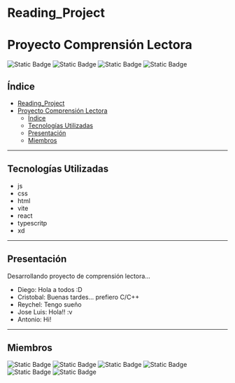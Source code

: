 # Reading_Project
# Proyecto Comprensión Lectora
![Static Badge](https://img.shields.io/badge/licence-BUAP-blue?style=for-the-badge&link=https://buap.mx/)
![Static Badge](https://img.shields.io/badge/release%20date-Enero%202025-blue?style=for-the-badge)
![Static Badge](https://img.shields.io/badge/status-en%20desarrollo-green?style=for-the-badge)
![Static Badge](https://img.shields.io/badge/stable%20version-%20-green?style=for-the-badge)

## Índice
- [Reading\_Project](#reading_project)
- [Proyecto Comprensión Lectora](#proyecto-comprensión-lectora)
  - [Índice](#índice)
  - [Tecnologías Utilizadas](#tecnologías-utilizadas)
  - [Presentación](#presentación)
  - [Miembros](#miembros)

- - -



## Tecnologías Utilizadas

- js
- css
- html
- vite
- react
- typescritp
- xd

- - -

## Presentación
Desarrollando proyecto de comprensión lectora...  

- Diego: Hola a todos :D
- Cristobal: Buenas tardes... prefiero C/C++
- Reychel: Tengo sueño
- Jose Luis: Hola!! :v
- Antonio: Hi!

- - - 


## Miembros
![Static Badge](https://img.shields.io/badge/Prior%20Hernandez%20Reychel--blue?style=for-the-badge&link=https://github.com/reychel) 
![Static Badge](https://img.shields.io/badge/Rojas%20Flores%20Jose%20D.--blue?style=for-the-badge&link=https://github.com/rojas)
![Static Badge](https://img.shields.io/badge/Rodriguez%20Maldonado%20Jose%20Antonio--blue?style=for-the-badge&link=https://github.com/rodriguezmldo)
![Static Badge](https://img.shields.io/badge/Santiago%20Ibanez%20Jose%20Luis--blue?style=for-the-badge&link=https://github.com/Jolu-Santii) 
![Static Badge](https://img.shields.io/badge/Salinas%20Gil%20Diego--blue?style=for-the-badge&link=https://github.com/rojas)
![Static Badge](https://img.shields.io/badge/Lara%20Paez%20Cristobal%20R.--blue?style=for-the-badge&link=https://github.com/CRIZZxR-110100)
